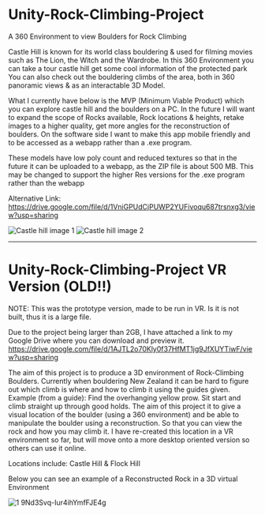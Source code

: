 # Unity-Rock-Climbing-Project
A 360 Environment to view Boulders for Rock Climbing

Castle Hill is known for its world class bouldering & used for filming movies such as The Lion, the Witch and the Wardrobe. 
In this 360 Environment you can take a tour castle hill get some cool information of the protected park
You can also check out the bouldering climbs of the area, both in 360 panoramic views & as an interactable 3D Model.


What I currently have below is the MVP (Minimum Viable Product) which you can explore castle hill and the boulders on a PC. 
In the future I will want to expand the scope of Rocks available, Rock locations & heights, retake images to a higher quality, get more angles for the reconstruction of boulders. 
On the software side I want to make this app mobile friendly and to be accessed as a webapp rather than a .exe program.

These models have low poly count and reduced textures so that in the future it can be uploaded to a webapp, as the ZIP file is about 500 MB. This may be changed to support the higher Res versions for the .exe program rather than the webapp

Alternative Link:
https://drive.google.com/file/d/1VniGPUdCjPUWP2YUFivoqu687trsnxg3/view?usp=sharing




![Castle hill image 1](https://user-images.githubusercontent.com/26530529/216212761-55d3aa1a-1361-43f8-9ccc-1a0a6c51548f.png)
![Castle hill image 2](https://user-images.githubusercontent.com/26530529/216213153-12455c99-5067-406b-99de-19e712195498.png)


----------------------------------------------------------

# Unity-Rock-Climbing-Project VR Version (OLD!!)




NOTE:  This was the prototype version, made to be run in VR. Is it is not built, thus it is a large file.


Due to the project being larger than 2GB, I have attached a link to my Google Drive where you can download and preview it.
https://drive.google.com/file/d/1AJTL2o70Kly0f37HfMT1jg9JfXUYTiwF/view?usp=sharing

The aim of this project is to produce a 3D environment of Rock-Climbing Boulders.
Currently when bouldering New Zealand it can be hard to figure out which climb is where and how to climb it using the guides given. Example (from a guide): Find the overhanging yellow prow. Sit start and climb straight up through good holds.
The aim of this project it to give a visual location of the boulder (using a 360 environment) and be able to manipulate the boulder using a reconstruction. So that you can view the rock and how you may climb it.
I have re-created this location in a VR environment so far, but will move onto a more desktop oriented version so others can use it online.

Locations include: Castle Hill & Flock Hill


Below you can see an example of a Reconstructed Rock in a 3D virtual Environment


![1 9Nd3Svq-Iur4ihYmfFJE4g](https://user-images.githubusercontent.com/26530529/198241384-7a85d92e-260a-4227-b436-634af9f562da.png)
